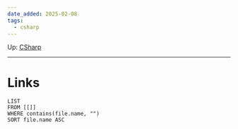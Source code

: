 ```yaml
---
date_added: 2025-02-08
tags:
  - csharp
---
```

Up: [CSharp](CSharp.md)
___
 
# Links
```dataview
LIST
FROM [[]]
WHERE contains(file.name, "")
SORT file.name ASC
```
